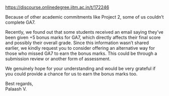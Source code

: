 https://discourse.onlinedegree.iitm.ac.in/t/172246

Because of other academic commitments like Project 2, some of us couldn’t complete GA7.</p>
<p>Recently, we found out that some students received an email saying they’ve been given +5 bonus marks for GA7, which directly affects their final score and possibly their overall grade. Since this information wasn’t shared earlier, we kindly request you to consider offering an alternative way for those who missed GA7 to earn the bonus marks. This could be through a submission review or another form of assessment.</p>
<p>We genuinely hope for your understanding and would be very grateful if you could provide a chance for us to earn the bonus marks too.</p>
<p>Best regards,<br/>
Palaash V.